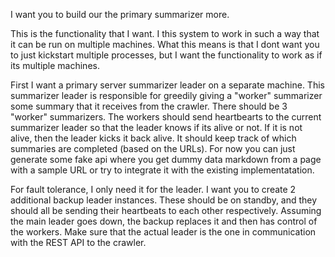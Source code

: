 I want you to build our the primary summarizer more. 

This is the functionality that I want. I this system to work in such a way that it can be run on multiple machines. What this means is that I dont want you to just kickstart multiple processes, but I want the functionality to work as if its multiple machines.

First I want a primary server summarizer leader on a separate machine. This summarizer leader is responsible for greedily giving a "worker" summarizer some summary that it receives from the crawler. There should be 3 "worker" summarizers. The workers should send heartbearts to the current summarizer leader so that the leader knows if its alive or not. If it is not alive, then the leader kicks it back alive. It should keep track of which summaries are completed (based on the URLs). For now you can just generate some fake api where you get dummy data markdown from a page with a sample URL or try to integrate it with the existing implementatation.

For fault tolerance, I only need it for the leader. I want you to create 2 additional backup leader instances. These should be on standby, and they should all be sending their heartbeats to each other respectively. Assuming the main leader goes down, the backup replaces it and then has control of the workers. Make sure that the actual leader is the one in communication with the REST API to the crawler.